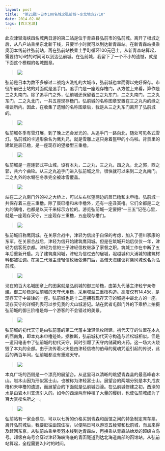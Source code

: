 ```yaml
---
layout: post
title:  "第21戳～日本100名城之弘前城～东北地方2/10"
date: 2014-02-08
tags: [百大名城]
---
```


此次津轻海峡四名城两日游的第二站是位于青森县弘前市的弘前城。离开了根城之后，从八户站乘坐东北新干线，只要半小时就可以到达新青森站。在新青森站换乘奥羽本线前往弘前站，再在弘前站换乘土手町循环100元巴士。从新青森站算起，需要约1小时的时间可以到达弘前城。在弘前城，我留下了一个不小的遗憾，就是下面这个模糊的名城图章。

> <img src="{{ site.baseurl }}/assets/oshiro/004/hirosakijou-001.jpg">

弘前是日本为数不多躲过二战炮火洗礼的大城市，弘前城也幸而得以完好保存。市役所前巴士站的对面就是追手门。追手门是一座现存橹门，从方位上来看，算作是三之丸南门。除了追手门之外，弘前城还保留着三之丸东门，二之丸南门，二之丸东门，二之丸北门，一共五座现存橹门。弘前城的名称图章安置在三之丸内的绿之相谈所内。因此，在收集了遗憾的名称图章后，我是从三之丸东门离开了弘前城的。

> <img src="{{ site.baseurl }}/assets/oshiro/004/hirosakijou-002.jpg">

弘前城冬季有雪灯展，到了晚上还会发光的。从追手门一路向北，随处可见各式雪灯。弘前城的卡通形象名为鹰丸兄，就是雪雕上这只身着盔甲的小鸟啦。背景里的建筑是辰巳橹，是一座现存的望楼型三重橹。

> <img src="{{ site.baseurl }}/assets/oshiro/004/hirosakijou-003.jpg">

弘前城是一座连郭式平山城，设有本丸，二之丸，三之丸，四之丸，北之郭，西之郭，共六个曲轮。从三之丸追手门进入弘前城之后，很快就可以来到二之丸南门。二之丸外的水堀在冬季完全被冰雪覆盖。

> <img src="{{ site.baseurl }}/assets/oshiro/004/hirosakijou-004.jpg">

站在二之丸南门外的衫之大桥上，可以左右张望两边的辰巳橹和未申橹。弘前城一共保存着三座三重橹。除了辰巳橹和未申橹外，还有一座丑寅橹。它们全都是二之丸的隅橹，也都是以天干来标示方位的。游览弘前城一定要把“一三五”记在心里，就是一座现存天守，三座现存三重橹，五座现存橹门。

> <img src="{{ site.baseurl }}/assets/oshiro/004/hirosakijou-005.jpg">

弘前城旧称鹰冈城。在关原合战中，津轻为信出于自保的考虑，加入了德川家康的东军。在关原合战后，津轻为信开始建筑鹰冈城。但是在筑城开始后仅仅一年，津轻为信客死京都。津轻为信的三子津轻信枚继承了家督之职。筑城工作在中断了五年后重新开启。为了建筑鹰冈城，津轻为信过去的居城，堀越城和大浦城的建筑材料都被征调。在第二代藩主津轻信枚皈依佛门后，高僧天海建议将鹰冈城改名为弘前城。

> <img src="{{ site.baseurl }}/assets/oshiro/004/hirosakijou-006.jpg">

现在的百大名城图章上的图案就是弘前城的御三阶橹，由第九代藩主津轻宁亲修建。御三阶橹是弘前城的天守代用橹，采用塔型三重橹构造。高度仅有14.4米，是现存天守中最矮的一座。弘前城也是十二座拥有现存天守的城迹中最北方的一座。现存天守的详细列表可以参见我的犬山城游记。站在武者屯御门外的下乘桥上拍摄弘前城的御三阶橹是每一个游客的不会错过的美景。

> <img src="{{ site.baseurl }}/assets/oshiro/004/hirosakijou-007.jpg">

弘前城的初代天守是由弘前藩的第二代藩主津轻信枚所建。初代天守的位置在本丸的西南角，即本丸未申橹迹处。据推断，弘前城初代天守构造与若松城相似。但是一道闪电击中了弘前城的初代天守，同时引爆了天守内储藏的火药。这一场大火烧毁了本丸的全部。由于流传着火灾是由津轻信枚的伯母的冤魂咒诅引起的传说，此后的两百年间，弘前城都没有重建天守。

> <img src="{{ site.baseurl }}/assets/oshiro/004/hirosakijou-008.jpg">

本丸广场的西侧是一个漂亮的展望台。从这里可以清晰的眺望青森县的最高峰岩木山。岩木山因为形似富士山，也被称为津轻富士山。展望台的两端分别是本丸戌亥橹和未申橹的遗迹，而展望台的下面就是弘前城西濠。在弘前城修建之初，西濠的水是由岩木川支流引入的。如今的西濠两岸种植了大量的樱树，也使弘前城成为了百大赏樱名所之一。

> <img src="{{ site.baseurl }}/assets/oshiro/004/hirosakijou-009.jpg">

弘前站有一家金券店，可以以七折的价格买到青森和函馆之间的特急制定席车票。离开弘前城后，我要赶往函馆住宿，以便隔日可以游览五稜郭和松前城，而且来得及赶回东京。从弘前站乘坐奥羽本线到达青森站，再换乘从青森站始发的超级白鸟号。超级白鸟号会穿过津轻海峡海底的青函隧道到达北海道南部的函馆站。从弘前站算起，全程需要2小时的时间。
